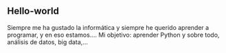 ## Hello-world
Siempre me ha gustado la informática y siempre he querido aprender a programar, y en eso estamos....
Mi objetivo: aprender Python y sobre todo, análisis de datos, big data,...
